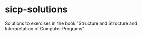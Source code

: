# sicp-solutions
Solutions to exercises in the book "Structure and Structure and Interpretation of Computer Programs" 
